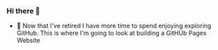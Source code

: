 ### Hi there 👋

- 🔭 Now that I've retired I have more time to spend enjoying exploring GitHub. This is where I'm going to look at building a GitHUb Pages Website
